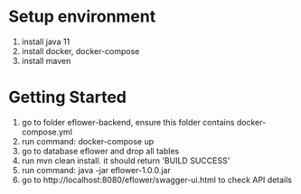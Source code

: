 # Setup environment
1. install java 11
2. install docker, docker-compose
3. install maven

# Getting Started
1. go to folder eflower-backend, ensure this folder contains docker-compose.yml
2. run command: docker-compose up
3. go to database eflower and drop all tables
4. run mvn clean install. it should return 'BUILD SUCCESS'
5. run command: java -jar eflower-1.0.0.jar
6. go to http://localhost:8080/eflower/swagger-ui.html to check API details